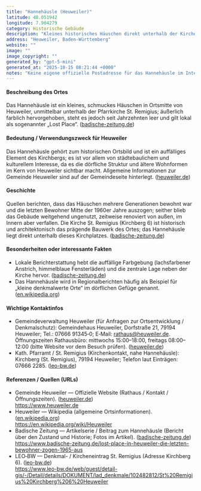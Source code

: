 ```yaml
---
title: "Hannehäusle (Heuweiler)"
latitude: 48.051942
longitude: 7.904279
category: Historische Gebäude
description: "Kleines historisches Häuschen direkt unterhalb der Kirche St. Remigius in Heuweiler, das seit Jahrzehnten leersteht."
address: "Heuweiler, Baden-Württemberg"
website: ""
image: ""
image_copyright: ""
generated_by: "gpt-5-mini"
generated_at: "2025-10-15 08:21:44 +0000"
notes: "Keine eigene offizielle Postadresse für das Hannehäusle im Internet gefunden; die angegebenen Koordinaten stammen von einer Mapbox-Reverse-Geocoding-Abfrage nahe der Kirche St. Remigius (Kirchberg 6). Es konnte kein verlässlicher Direktlink zu einem frei nutzbaren Bild des Hannehäusle gefunden werden (Badische Zeitung zeigt Fotos, ist aber nicht direkt verlinkbar ohne Abo/Restriktionen). Quellen: Heuweiler-Website, Wikipedia Heuweiler, Badische Zeitung (Artikel über das Hannehäusle), LEO‑BW (Kirchenadresse)."
---
```


#### Beschreibung des Ortes
Das Hannehäusle ist ein kleines, schmuckes Häuschen in Ortsmitte von Heuweiler, unmittelbar unterhalb der Pfarrkirche St. Remigius; äußerlich farblich hervorgehoben, steht es jedoch seit Jahrzehnten leer und gilt lokal als sogenannter „Lost Place“. ([badische-zeitung.de](https://www.badische-zeitung.de/lost-place-in-heuweiler-die-letzten-bewohner-zogen-1965-aus?utm_source=openai))

#### Bedeutung / Verwendungszweck für Heuweiler
Das Hannehäusle gehört zum historischen Ortsbild und ist ein auffälliges Element des Kirchbergs; es ist vor allem von städtebaulichem und kulturellem Interesse, da es die dörfliche Struktur und ältere Wohnformen im Kern von Heuweiler sichtbar macht. Allgemeine Informationen zur Gemeinde Heuweiler sind auf der Gemeindeseite hinterlegt. ([heuweiler.de](https://www.heuweiler.de/?utm_source=openai))

#### Geschichte
Quellen berichten, dass das Häuschen mehrere Generationen bewohnt war und die letzten Bewohner Mitte der 1960er Jahre auszogen; seither blieb das Gebäude weitgehend ungenutzt, zeitweise renoviert von außen, im Innern aber verfallen. Die Kirche St. Remigius (Kirchberg 6) ist historisch und architektonisch das prägende Bauwerk des Ortes; das Hannehäusle liegt direkt unterhalb dieses Kirchplatzes. ([badische-zeitung.de](https://www.badische-zeitung.de/lost-place-in-heuweiler-die-letzten-bewohner-zogen-1965-aus?utm_source=openai))

#### Besonderheiten oder interessante Fakten
- Lokale Berichterstattung hebt die auffällige Farbgebung (lachsfarbener Anstrich, himmelblaue Fensterläden) und die zentrale Lage neben der Kirche hervor. ([badische-zeitung.de](https://www.badische-zeitung.de/lost-place-in-heuweiler-die-letzten-bewohner-zogen-1965-aus?utm_source=openai))  
- Das Hannehäusle wird in Regionalberichten häufig als Beispiel für „kleine denkmalwerte Orte“ im dörflichen Gefüge genannt. ([en.wikipedia.org](https://en.wikipedia.org/wiki/Heuweiler?utm_source=openai))

#### Wichtige Kontaktinfos
- Gemeindeverwaltung Heuweiler (für Anfragen zur Ortsentwicklung / Denkmalschutz): Gemeindehaus Heuweiler, Dorfstraße 21, 79194 Heuweiler; Tel.: 07666 91345‑0; E‑Mail: rathaus@heuweiler.de. Öffnungszeiten Rathausbüro: mittwochs 15:00–18:00, freitags 08:00–12:00 (bitte Website vor dem Besuch prüfen). ([heuweiler.de](https://www.heuweiler.de/buerger-rathaus/verwaltung/kontakt-oeffnungszeiten?utm_source=openai))  
- Kath. Pfarramt / St. Remigius (Kirchenkontakt, nahe Hannehäusle): Kirchberg (St. Remigius), 79194 Heuweiler; Telefon laut Einträgen: 07666 2285. ([leo-bw.de](https://www.leo-bw.de/web/guest/detail-gis/-/Detail/details/DOKUMENT/lad_denkmale/102482812/St%20Remigius%20Kirchberg%206%20Heuweiler?utm_source=openai))

#### Referenzen / Quellen (URLs)
- Gemeinde Heuweiler — Offizielle Website (Rathaus / Kontakt / Öffnungszeiten). ([heuweiler.de](https://www.heuweiler.de/?utm_source=openai))  
  https://www.heuweiler.de  
- Heuweiler — Wikipedia (allgemeine Ortsinformationen). ([en.wikipedia.org](https://en.wikipedia.org/wiki/Heuweiler?utm_source=openai))  
  https://en.wikipedia.org/wiki/Heuweiler  
- Badische Zeitung — Artikelserie / Beitrag zum Hannehäusle (Bericht über den Zustand und Historie; Fotos im Artikel). ([badische-zeitung.de](https://www.badische-zeitung.de/lost-place-in-heuweiler-die-letzten-bewohner-zogen-1965-aus?utm_source=openai))  
  https://www.badische-zeitung.de/lost-place-in-heuweiler-die-letzten-bewohner-zogen-1965-aus  
- LEO‑BW — Denkmal- / Kircheneintrag St. Remigius (Adresse Kirchberg 6). ([leo-bw.de](https://www.leo-bw.de/web/guest/detail-gis/-/Detail/details/DOKUMENT/lad_denkmale/102482812/St%20Remigius%20Kirchberg%206%20Heuweiler?utm_source=openai))  
  https://www.leo-bw.de/web/guest/detail-gis/-/Detail/details/DOKUMENT/lad_denkmale/102482812/St%20Remigius%20Kirchberg%206%20Heuweiler